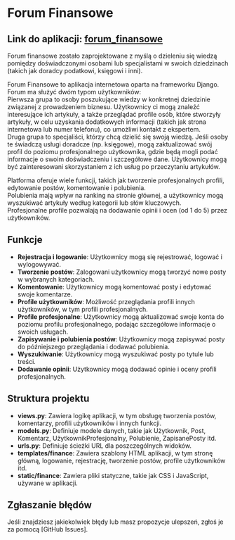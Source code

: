 # Forum Finansowe

## Link do aplikacji: [forum_finansowe](https://www.biznesiwiedza.pl)

Forum finansowe zostało zaprojektowane z myślą o dzieleniu się wiedzą pomiędzy doświadczonymi osobami lub specjalistami w swoich dziedzinach (takich jak doradcy podatkowi, księgowi i inni).

Forum Finansowe to aplikacja internetowa oparta na frameworku Django.  
Forum ma służyć dwóm typom użytkowników:  
Pierwsza grupa to osoby poszukujące wiedzy w konkretnej dziedzinie związanej z prowadzeniem biznesu. Użytkownicy ci mogą znaleźć interesujące ich artykuły, a także przeglądać profile osób, które stworzyły artykuły, w celu uzyskania dodatkowych informacji (takich jak strona internetowa lub numer telefonu), co umożliwi kontakt z ekspertem.  
Druga grupa to specjaliści, którzy chcą dzielić się swoją wiedzą. Jeśli osoby te świadczą usługi doradcze (np. księgowe), mogą zaktualizować swój profil do poziomu profesjonalnego użytkownika, gdzie będą mogli podać informacje o swoim doświadczeniu i szczegółowe dane. Użytkownicy mogą być zainteresowani skorzystaniem z ich usług po przeczytaniu artykułów.

Platforma oferuje wiele funkcji, takich jak tworzenie profesjonalnych profili, edytowanie postów, komentowanie i polubienia.  
Polubienia mają wpływ na ranking na stronie głównej, a użytkownicy mogą wyszukiwać artykuły według kategorii lub słów kluczowych.  
Profesjonalne profile pozwalają na dodawanie opinii i ocen (od 1 do 5) przez użytkowników.

## Funkcje

- **Rejestracja i logowanie**: Użytkownicy mogą się rejestrować, logować i wylogowywać.
- **Tworzenie postów**: Zalogowani użytkownicy mogą tworzyć nowe posty w wybranych kategoriach.
- **Komentowanie**: Użytkownicy mogą komentować posty i edytować swoje komentarze.
- **Profile użytkowników**: Możliwość przeglądania profili innych użytkowników, w tym profili profesjonalnych.
- **Profile profesjonalne**: Użytkownicy mogą aktualizować swoje konta do poziomu profilu profesjonalnego, podając szczegółowe informacje o swoich usługach.
- **Zapisywanie i polubienia postów**: Użytkownicy mogą zapisywać posty do późniejszego przeglądania i dodawać polubienia.
- **Wyszukiwanie**: Użytkownicy mogą wyszukiwać posty po tytule lub treści.
- **Dodawanie opinii**: Użytkownicy mogą dodawać opinie i oceny profili profesjonalnych.

## Struktura projektu

- **views.py**: Zawiera logikę aplikacji, w tym obsługę tworzenia postów, komentarzy, profili użytkowników i innych funkcji.
- **models.py**: Definiuje modele danych, takie jak Użytkownik, Post, Komentarz, UżytkownikProfesjonalny, Polubienie, ZapisanePosty itd.
- **urls.py**: Definiuje ścieżki URL dla poszczególnych widoków.
- **templates/finance**: Zawiera szablony HTML aplikacji, w tym stronę główną, logowanie, rejestrację, tworzenie postów, profile użytkowników itd.
- **static/finance**: Zawiera pliki statyczne, takie jak CSS i JavaScript, używane w aplikacji.

## Zgłaszanie błędów
Jeśli znajdziesz jakiekolwiek błędy lub masz propozycje ulepszeń, zgłoś je za pomocą [GitHub Issues].

